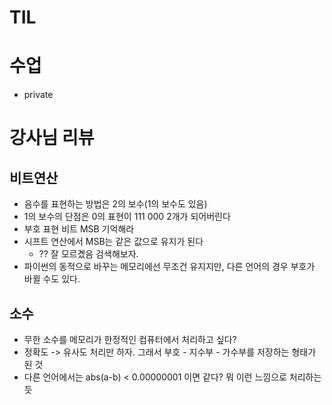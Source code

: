 # TIL
# 수업
- private

# 강사님 리뷰

## 비트연산
- 음수를 표현하는 방법은 2의 보수(1의 보수도 있음)
- 1의 보수의 단점은 0의 표현이 111 000 2개가 되어버린다
- 부호 표현 비트 MSB 기억해라
- 시프트 연산에서 MSB는 같은 값으로 유지가 된다
    - ?? 잘 모르곘음 검색해보자.
- 파이썬의 동적으로 바꾸는 메모리에선 무조건 유지지만, 다른 언어의 경우 부호가 바뀔 수도 있다.

## 소수
- 무한 소수를 메모리가 한정적인 컴퓨터에서 처리하고 싶다? 
- 정확도 -> 유사도 처리만 하자. 그래서 부호 - 지수부 - 가수부를 저장하는 형태가 된 것
- 다른 언어에서는 abs(a-b) < 0.00000001 이면 같다? 뭐 이런 느낌으로 처리하는듯
